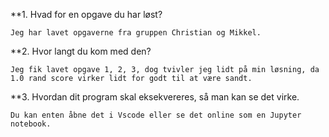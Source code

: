 **1. Hvad for en opgave du har løst?

    Jeg har lavet opgaverne fra gruppen Christian og Mikkel.

**2. Hvor langt du kom med den?

    Jeg fik lavet opgave 1, 2, 3, dog tvivler jeg lidt på min løsning, da 1.0 rand score virker lidt for godt til at være sandt.

**3. Hvordan dit program skal eksekvereres, så man kan se det virke.

    Du kan enten åbne det i Vscode eller se det online som en Jupyter notebook.